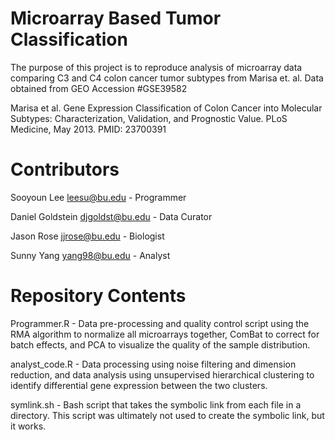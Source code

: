 # Microarray Based Tumor Classification

The purpose of this project is to reproduce analysis of microarray data comparing C3 and C4 colon cancer tumor subtypes from Marisa et. al. Data obtained from GEO Accession #GSE39582

Marisa et al. Gene Expression Classification of Colon Cancer into Molecular Subtypes: Characterization, Validation, and Prognostic Value. PLoS Medicine, May 2013. PMID: 23700391

# Contributors

Sooyoun Lee leesu@bu.edu - Programmer

Daniel Goldstein djgoldst@bu.edu - Data Curator

Jason Rose jjrose@bu.edu - Biologist

Sunny Yang yang98@bu.edu - Analyst

# Repository Contents

Programmer.R - Data pre-processing and quality control script using the RMA algorithm to normalize all microarrays together, ComBat to correct for batch effects, and PCA to visualize the quality of the sample distribution.

analyst_code.R - Data processing using noise filtering and dimension reduction, and data analysis using unsupervised hierarchical clustering to identify differential gene expression between the two clusters.

symlink.sh - Bash script that takes the symbolic link from each file in a directory. This script was ultimately not used to create the symbolic link, but it works.
